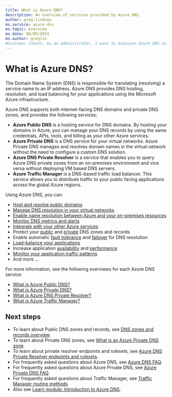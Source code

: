 ```yaml
---
title: What is Azure DNS?
description: An overview of services provided by Azure DNS.
author: greg-lindsay
ms.service: azure-dns
ms.topic: overview
ms.date: 08/09/2024
ms.author: greglin
#Customer intent: As an administrator, I want to evaluate Azure DNS so I can determine if I want to use it instead of my current DNS service.
---
```


# What is Azure DNS?

The Domain Name System (DNS) is responsible for translating (resolving) a service name to an IP address. Azure DNS provides DNS hosting, resolution, and load balancing for your applications using the Microsoft Azure infrastructure. 

Azure DNS supports both internet-facing DNS domains and private DNS zones, and provides the following services:
- **Azure Public DNS** is a hosting service for DNS domains. By hosting your domains in Azure, you can manage your DNS records by using the same credentials, APIs, tools, and billing as your other Azure services.
- **Azure Private DNS** is a DNS service for your virtual networks. Azure Private DNS manages and resolves domain names in the virtual network without the need to configure a custom DNS solution. 
- **Azure DNS Private Resolver** is a service that enables you to query Azure DNS private zones from an on-premises environment and vice versa without deploying VM based DNS servers.
- **Azure Traffic Manager** is a DNS-based traffic load balancer. This service allows you to distribute traffic to your public facing applications across the global Azure regions.

Using Azure DNS, you can:

* [Host and resolve public domains](/azure/dns/dns-delegate-domain-azure-dns)
* [Manage DNS resolution in your virtual networks](/azure/dns/private-dns-privatednszone) 
* [Enable name resolution between Azure and your on-premises resources](/azure/dns/private-resolver-hybrid-dns)
* [Monitor DNS metrics and alerts](/azure/dns/dns-alerts-metrics)
* [Integrate with your other Azure services](/azure/dns/dns-for-azure-services)
* Protect your [public](/azure/dns/dns-protect-zones-recordsets) and [private](/azure/dns/dns-protect-private-zones-recordsets) DNS zones and records
* Enable automatic [fault tolerance](/azure/dns/private-resolver-reliability) and [failover](/azure/dns/tutorial-dns-private-resolver-failover) for DNS resolution
* [Load-balance your applications](/azure/traffic-manager/traffic-manager-how-it-works)
* Increase application [availability](/azure/traffic-manager/traffic-manager-monitoring) and [performance](/azure/traffic-manager/traffic-manager-configure-performance-routing-method)
* [Monitor your application traffic patterns](/azure/traffic-manager/traffic-manager-traffic-view-overview)
* And more ...

For more information, see the following overviews for each Azure DNS service:

- [What is Azure Public DNS?](public-dns-overview.md)
- [What is Azure Private DNS?](private-dns-overview.md)
- [What is Azure DNS Private Resolver?](dns-private-resolver-overview.md)
- [What is Azure Traffic Manager?](/azure/traffic-manager/traffic-manager-overview)

## Next steps

* To learn about Public DNS zones and records, see [DNS zones and records overview](dns-zones-records.md).
* To learn about Private DNS zones, see [What is an Azure Private DNS zone](private-dns-privatednszone.md).
* To learn about private resolver endpoints and rulesets, see [Azure DNS Private Resolver endpoints and rulesets](private-resolver-endpoints-rulesets.md).
* For frequently asked questions about Azure DNS, see [Azure DNS FAQ](dns-faq-private.yml).
* For frequently asked questions about Azure Private DNS, see [Azure Private DNS FAQ](dns-faq.yml).
* For frequently asked questions about Traffic Manager, see [Traffic Manager routing methods](/azure/traffic-manager/traffic-manager-faqs)
* Also see [Learn module: Introduction to Azure DNS](/training/modules/intro-to-azure-dns).
